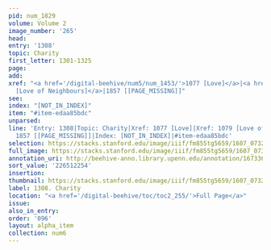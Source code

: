 ```yaml
---
pid: num_1829
volume: Volume 2
image_number: '265'
head:
entry: '1308'
topic: Charity
first_letter: 1301-1325
page:
add:
xref: "<a href='/digital-beehive/num5/num_1453/'>1077 [Love]</a>|<a href='/digital-beehive/num5/num_1456/'>1079
  [Love of Neighbours]</a>|1857 [[PAGE_MISSING]]"
see:
index: "[NOT_IN_INDEX]"
item: "#item-edaa85bdc"
unparsed:
line: 'Entry: 1308|Topic: Charity|Xref: 1077 [Love]|Xref: 1079 [Love of Neighbours]|Xref:
  1857 [[PAGE_MISSING]]|Index: [NOT_IN_INDEX]|#item-edaa85bdc'
selection: https://stacks.stanford.edu/image/iiif/fm855tg5659/1607_0732/430,2254,2824,947/full/0/default.jpg
full_image: https://stacks.stanford.edu/image/iiif/fm855tg5659/1607_0732/full/full/0/default.jpg
annotation_uri: http://beehive-anno.library.upenn.edu/annotation/1673362535592
sort_value: '226512254'
insertion:
thumbnail: https://stacks.stanford.edu/image/iiif/fm855tg5659/1607_0732/430,2254,600,180/250,/0/default.jpg
label: 1308. Charity
location: "<a href='/digital-beehive/toc/toc2_255/'>Full Page</a>"
issue:
also_in_entry:
order: '096'
layout: alpha_item
collection: num6
---
```

